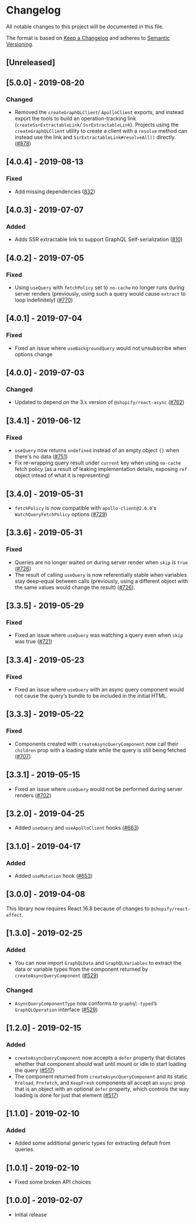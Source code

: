 # Changelog

All notable changes to this project will be documented in this file.

The format is based on [Keep a Changelog](http://keepachangelog.com/en/1.0.0/)
and adheres to [Semantic Versioning](http://semver.org/spec/v2.0.0.html).

## [Unreleased]

## [5.0.0] - 2019-08-20

### Changed

- Removed the `createGraphQLClient`/ `ApolloClient` exports, and instead export the tools to build an operation-tracking link (`createSsrExtractableLink`/ `SsrExtractableLink`). Projects using the `createGraphQLClient` utility to create a client with a `resolve` method can instead use the link and `SsrExtractableLink#resolveAll()` directly. ([#878](https://github.com/Shopify/quilt/pull/878))

## [4.0.4] - 2019-08-13

### Fixed

- Add missing dependencies ([832](https://github.com/Shopify/quilt/pull/832))

## [4.0.3] - 2019-07-07

### Added

- Adds SSR extractable link to support GraphQL Self-serialization ([810](https://github.com/Shopify/quilt/pull/810))

## [4.0.2] - 2019-07-05

### Fixed

- Using `useQuery` with `fetchPolicy` set to `no-cache` no longer runs during server renders (previously, using such a query would cause `extract` to loop indefinitely) ([#770](https://github.com/Shopify/quilt/pull/770))

## [4.0.1] - 2019-07-04

### Fixed

- Fixed an issue where `useBackgroundQuery` would not unsubscribe when options change

## [4.0.0] - 2019-07-03

### Changed

- Updated to depend on the 3.x version of `@shopify/react-async` ([#762](https://github.com/Shopify/quilt/pull/762))

## [3.4.1] - 2019-06-12

### Fixed

- `useQuery` now returns `undefined` instead of an empty object `{}` when there's no data ([#751](https://github.com/Shopify/quilt/pull/751))
- Fix re-wrapping query result under `current` key when using `no-cache` fetch policy (as a result of leaking implementation details, exposing `ref` object intead of what it is representing)

## [3.4.0] - 2019-05-31

- `fetchPolicy` is now compatible with `apollo-client@2.6.0`'s `WatchQueryFetchPolicy` options ([#729](https://github.com/Shopify/quilt/pull/729))

## [3.3.6] - 2019-05-31

### Fixed

- Queries are no longer waited on during server render when `skip` is `true` ([#726](https://github.com/Shopify/quilt/pull/726))
- The result of calling `useQuery` is now referentially stable when variables stay deep-equal between calls (previously, using a different object with the same values would change the result) ([#726](https://github.com/Shopify/quilt/pull/726)).

## [3.3.5] - 2019-05-29

### Fixed

- Fixed an issue where `useQuery` was watching a query even when `skip` was true ([#721](https://github.com/Shopify/quilt/pull/721))

## [3.3.4] - 2019-05-23

### Fixed

- Fixed an issue where `useQuery` with an async query component would not cause the query’s bundle to be included in the initial HTML.

## [3.3.3] - 2019-05-22

### Fixed

- Components created with `createAsyncQueryComponent` now call their `children` prop with a loading state while the query is still being fetched ([#707](https://github.com/Shopify/quilt/pull/707))

## [3.3.1] - 2019-05-15

- Fixed an issue where `useQuery` would not be performed during server renders ([#702](https://github.com/Shopify/quilt/pull/702))

## [3.2.0] - 2019-04-25

- Added `useQuery` and `useApolloClient` hooks ([#663](https://github.com/Shopify/quilt/pull/663))

## [3.1.0] - 2019-04-17

### Added

- Added `useMutation` hook ([#653](https://github.com/Shopify/quilt/pull/653))

## [3.0.0] - 2019-04-08

This library now requires React 16.8 because of changes to `@shopify/react-effect`.

## [1.3.0] - 2019-02-25

### Added

- You can now import `GraphQLData` and `GraphQLVariables` to extract the data or variable types from the component returned by `createAsyncQueryComponent` ([#529](https://github.com/Shopify/quilt/pull/529))

### Changed

- `AsyncQueryComponentType` now conforms to `graphql-typed`’s `GraphQLOperation` interface ([#529](https://github.com/Shopify/quilt/pull/529))

## [1.2.0] - 2019-02-15

### Added

- `createAsyncQueryComponent` now accepts a `defer` property that dictates whether that component should wait until mount or idle to start loading the query ([#517](https://github.com/Shopify/quilt/pull/517))
- The component returned from `createAsyncQueryComponent` and its static `Preload`, `Prefetch`, and `KeepFresh` components all accept an `async` prop that is an object with an optional `defer` property, which controls the way loading is done for just that element ([#517](https://github.com/Shopify/quilt/pull/517))

## [1.1.0] - 2019-02-10

### Added

- Added some additional generic types for extracting default from queries.

## [1.0.1] - 2019-02-10

- Fixed some broken API choices

## [1.0.0] - 2019-02-07

- Initial release
